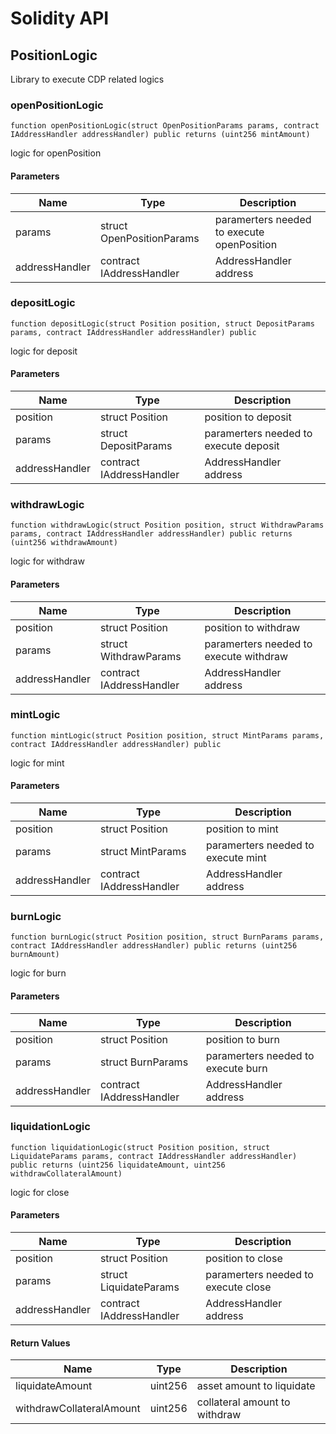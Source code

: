 # Solidity API

## PositionLogic

Library to execute CDP related logics

### openPositionLogic

```solidity
function openPositionLogic(struct OpenPositionParams params, contract IAddressHandler addressHandler) public returns (uint256 mintAmount)
```

logic for openPosition

#### Parameters

| Name | Type | Description |
| ---- | ---- | ----------- |
| params | struct OpenPositionParams | paramerters needed to execute openPosition |
| addressHandler | contract IAddressHandler | AddressHandler address |

### depositLogic

```solidity
function depositLogic(struct Position position, struct DepositParams params, contract IAddressHandler addressHandler) public
```

logic for deposit

#### Parameters

| Name | Type | Description |
| ---- | ---- | ----------- |
| position | struct Position | position to deposit |
| params | struct DepositParams | paramerters needed to execute deposit |
| addressHandler | contract IAddressHandler | AddressHandler address |

### withdrawLogic

```solidity
function withdrawLogic(struct Position position, struct WithdrawParams params, contract IAddressHandler addressHandler) public returns (uint256 withdrawAmount)
```

logic for withdraw

#### Parameters

| Name | Type | Description |
| ---- | ---- | ----------- |
| position | struct Position | position to withdraw |
| params | struct WithdrawParams | paramerters needed to execute withdraw |
| addressHandler | contract IAddressHandler | AddressHandler address |

### mintLogic

```solidity
function mintLogic(struct Position position, struct MintParams params, contract IAddressHandler addressHandler) public
```

logic for mint

#### Parameters

| Name | Type | Description |
| ---- | ---- | ----------- |
| position | struct Position | position to mint |
| params | struct MintParams | paramerters needed to execute mint |
| addressHandler | contract IAddressHandler | AddressHandler address |

### burnLogic

```solidity
function burnLogic(struct Position position, struct BurnParams params, contract IAddressHandler addressHandler) public returns (uint256 burnAmount)
```

logic for burn

#### Parameters

| Name | Type | Description |
| ---- | ---- | ----------- |
| position | struct Position | position to burn |
| params | struct BurnParams | paramerters needed to execute burn |
| addressHandler | contract IAddressHandler | AddressHandler address |

### liquidationLogic

```solidity
function liquidationLogic(struct Position position, struct LiquidateParams params, contract IAddressHandler addressHandler) public returns (uint256 liquidateAmount, uint256 withdrawCollateralAmount)
```

logic for close

#### Parameters

| Name | Type | Description |
| ---- | ---- | ----------- |
| position | struct Position | position to close |
| params | struct LiquidateParams | paramerters needed to execute close |
| addressHandler | contract IAddressHandler | AddressHandler address |

#### Return Values

| Name | Type | Description |
| ---- | ---- | ----------- |
| liquidateAmount | uint256 | asset amount to liquidate |
| withdrawCollateralAmount | uint256 | collateral amount to withdraw |

